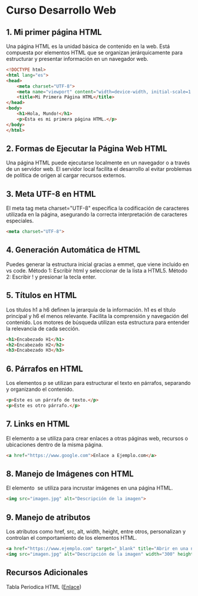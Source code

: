 # Curso Desarrollo Web

## 1. Mi primer página HTML
Una página HTML es la unidad básica de contenido en la web. Está compuesta por elementos HTML que se organizan jerárquicamente para estructurar y presentar información en un navegador web.


```html
<!DOCTYPE html>
<html lang="es">
<head>
    <meta charset="UTF-8">
    <meta name="viewport" content="width=device-width, initial-scale=1.0">
    <title>Mi Primera Página HTML</title>
</head>
<body>
    <h1>Hola, Mundo!</h1>
    <p>Esta es mi primera página HTML.</p>
</body>
</html>
```

## 2. Formas de Ejecutar la Página Web HTML
Una página HTML puede ejecutarse localmente en un navegador o a través de un servidor web. El servidor local facilita el desarrollo al evitar problemas de política de origen al cargar recursos externos.

## 3. Meta UTF-8 en HTML
El meta tag meta charset="UTF-8" especifica la codificación de caracteres utilizada en la página, asegurando la correcta interpretación de caracteres especiales.
```html
<meta charset="UTF-8">
```

## 4. Generación Automática de HTML
Puedes generar la estructura inicial gracias a emmet, que viene incluido en vs code.
Método 1: Escribir html y seleccionar de la lista a HTML5.
Método 2: Escribir ! y presionar la tecla enter.


## 5. Títulos en HTML
Los títulos h1 a h6 definen la jerarquía de la información. h1 es el título principal y h6 el menos relevante.
Facilita la comprensión y navegación del contenido. Los motores de búsqueda utilizan esta estructura para entender la relevancia de cada sección.
```html
<h1>Encabezado H1</h1>
<h2>Encabezado H2</h2>
<h3>Encabezado H3</h3>
```

## 6. Párrafos en HTML
Los elementos p se utilizan para estructurar el texto en párrafos, separando y organizando el contenido.

```html
<p>Este es un párrafo de texto.</p>
<p>Este es otro párrafo.</p>
```

## 7. Links en HTML
 El elemento a se utiliza para crear enlaces a otras páginas web, recursos o ubicaciones dentro de la misma página.

```html
<a href="https://www.google.com">Enlace a Ejemplo.com</a>
```
## 8. Manejo de Imágenes con HTML
El elemento <img> se utiliza para incrustar imágenes en una página HTML.

```html
<img src="imagen.jpg" alt="Descripción de la imagen">
```

## 9. Manejo de atributos
Los atributos como href, src, alt, width, height, entre otros, personalizan y controlan el comportamiento de los elementos HTML.
```html
<a href="https://www.ejemplo.com" target="_blank" title="Abrir en una nueva ventana">Enlace a Ejemplo.com</a>
<img src="imagen.jpg" alt="Descripción de la imagen" width="300" height="200">
```


## Recursos Adicionales
Tabla Periodica HTML ([Enlace](https://lenguajehtml.com/html/introduccion/tabla-periodica-html5/))



